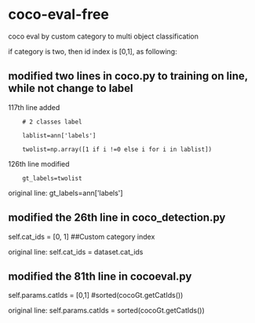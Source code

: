 # coco-eval-free
coco eval by custom category to multi object classification

if category is two, then id index is [0,1], as following:
## modified two lines in coco.py to training on line, while not change to label
117th line added

        # 2 classes label
        
        lablist=ann['labels']
        
        twolist=np.array([1 if i !=0 else i for i in lablist])
        
126th line modified

        gt_labels=twolist
        
original line: gt_labels=ann['labels']
## modified the 26th line in coco_detection.py
self.cat_ids = [0, 1] ##Custom category index

original line: self.cat_ids = dataset.cat_ids
## modified the 81th line in cocoeval.py
self.params.catIds = [0,1] #sorted(cocoGt.getCatIds())

original line: self.params.catIds = sorted(cocoGt.getCatIds())
